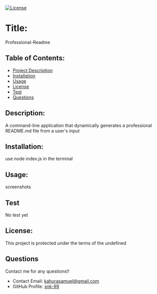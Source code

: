 
  [![License](https://img.shields.io/badge/License-undefined-blue.svg)](https://opensource.org/licenses/undefined)
  
  # Title:
  Professional-Readme
  

  ## Table of Contents: 
  * [Project Description](#description)
  * [Installation](#installation)
  * [Usage](#usage)
  * [License](#license)
  * [Test](#test)
  * [Questions](#questions)
  
  ## Description:
  A command-line application that dynamically generates a professional README.md file from a user's input
  ## Installation:
  use node index.js in the terminal
  ## Usage:
  screenshots
  ## Test
  No test yet
  ## License:
   This project is protected under the terms of the undefined
  
  ## Questions
  Contact me for any questions!!
  * Contact Email: kahurasamuel@gmail.com
  * GitHub Profile: [snk-99](https://github.com/snk-99snk-99)

  
